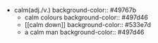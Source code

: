 - calm(adj./v.)
  background-color:: #49767b
	- calm colours
	  background-color:: #497d46
	- [[calm down]]
	  background-color:: #533e7d
	- a calm man
	  background-color:: #497d46